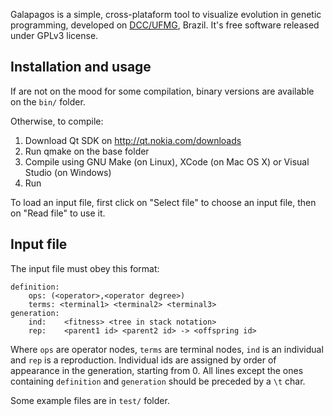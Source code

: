 Galapagos is a simple, cross-plataform tool to visualize evolution in genetic programming, developed on [DCC/UFMG](http://dcc.ufmg.br), Brazil. It's free software released under GPLv3 license.

Installation and usage
----------------------
If are not on the mood for some compilation, binary versions are available on the `bin/` folder.

Otherwise, to compile:

1. Download Qt SDK on http://qt.nokia.com/downloads
2. Run qmake on the base folder
3. Compile using GNU Make (on Linux), XCode (on Mac OS X) or Visual Studio (on Windows)
4. Run

To load an input file, first click on "Select file" to choose an input file, then on "Read file" to use it.

Input file
----------
The input file must obey this format:

    definition:
    	ops: (<operator>,<operator degree>)
    	terms: <terminal1> <terminal2> <terminal3>
    generation:
    	ind:	<fitness> <tree in stack notation>
    	rep:    <parent1 id> <parent2 id> -> <offspring id>

Where `ops` are operator nodes, `terms` are terminal nodes, `ind` is an individual and `rep` is a reproduction.
Individual ids are assigned by order of appearance in the generation, starting from 0. All lines except the ones containing `definition` and `generation` should be preceded by a `\t` char.

Some example files are in `test/` folder.
